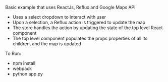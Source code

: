 Basic example that uses ReactJs, Reflux and Google Maps API

- Uses a select dropdown to interact with user
- Upon a selection, a Reflux action is triggered to update the map
- The store handles the action by updating the state of the top level React component
- The top level component populates the props properties of all its children, and the map is updated

To Run:
- npm install
- webpack
- python app.py